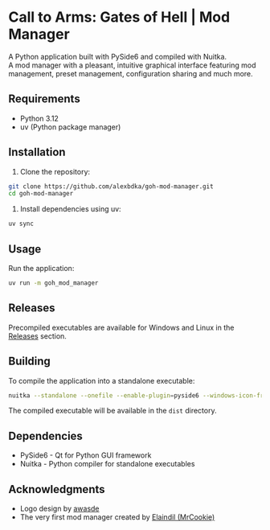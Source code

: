 # Call to Arms: Gates of Hell | Mod Manager

A Python application built with PySide6 and compiled with Nuitka.  
A mod manager with a pleasant, intuitive graphical interface featuring mod management, preset management, configuration
sharing and much more.

## Requirements

- Python 3.12
- uv (Python package manager)

## Installation

1. Clone the repository:

```bash
git clone https://github.com/alexbdka/goh-mod-manager.git
cd goh-mod-manager
```

1. Install dependencies using uv:

```bash
uv sync
```

## Usage

Run the application:

```bash
uv run -m goh_mod_manager
```

## Releases

Precompiled executables are available for Windows and Linux in
the [Releases](https://github.com/alexbdka/goh-mod-manager/releases) section.

## Building

To compile the application into a standalone executable:

```bash
nuitka --standalone --onefile --enable-plugin=pyside6 --windows-icon-from-ico=goh_mod_manager/assets/icons/logo.ico --output-dir=dist --output-filename=goh_mod_manager.exe --nofollow-import-to=tkinter --windows-console-mode=disable --include-data-dir=goh_mod_manager/assets=assets goh_mod_manager/__main__.py
```

The compiled executable will be available in the `dist` directory.

## Dependencies

- PySide6 - Qt for Python GUI framework
- Nuitka - Python compiler for standalone executables

## Acknowledgments

- Logo design by [awasde](https://www.linkedin.com/in/amélie-rakowiecki-970818350)
- The very first mod manager created by [Elaindil (MrCookie)](https://github.com/Elaindil/ModManager)

